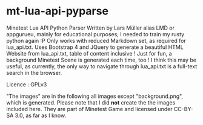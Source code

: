 # mt-lua-api-pyparse
Minetest Lua API Python Parser
Written by Lars Müller alias LMD or appgurueu, mainly for educational purposes; I needed to train my rusty python again :P
Only works with reduced Markdown set, as required for lua_api.txt.
Uses Bootstrap 4 and JQuery to generate a beautiful HTML Website from lua_api.txt, table of content inclusive !
Just for fun, a background Minetest Scene is generated each time, too !
I think this may be useful, as currently, the only way to navigate through lua_api.txt is a full-text search in the browser.

Licence : GPLv3

"The images" are in the following all images except "background.png", which is generated.
Please note that I did **not** create the the images included here. They are part of Minetest Game and licensed under CC-BY-SA 3.0, as far as I know.
